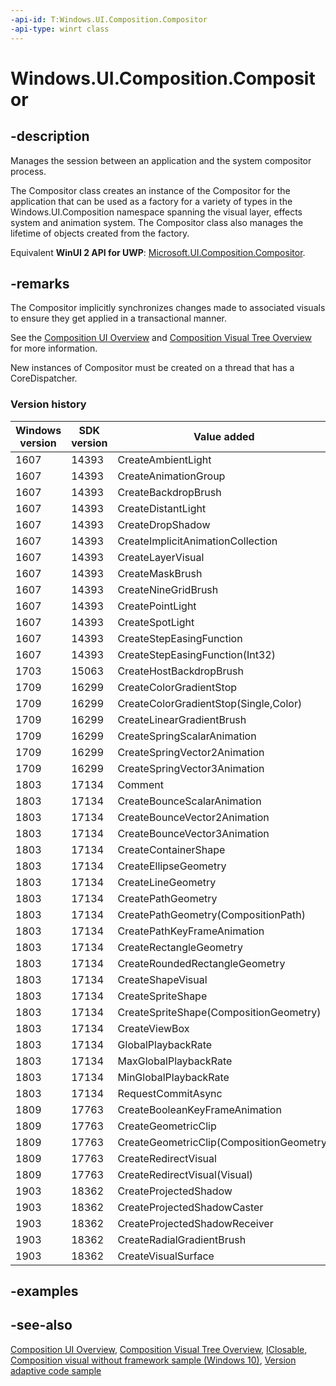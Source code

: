 ```yaml
---
-api-id: T:Windows.UI.Composition.Compositor
-api-type: winrt class
---
```


<!-- Class syntax.
public class Compositor : Windows.Foundation.IClosable, Windows.UI.Composition.ICompositor, Windows.UI.Composition.ICompositor2, Windows.UI.Composition.ICompositor3, Windows.UI.Composition.ICompositor4
-->

# Windows.UI.Composition.Compositor

## -description

Manages the session between an application and the system compositor process.

The Compositor class creates an instance of the Compositor for the application that can be used as a factory for a variety of types in the Windows.UI.Composition namespace spanning the visual layer, effects system and animation system. The Compositor class also manages the lifetime of objects created from the factory.

Equivalent **WinUI 2 API for UWP**: [Microsoft.UI.Composition.Compositor](/windows/winui/api/microsoft.ui.composition.compositor).

## -remarks

The Compositor implicitly synchronizes changes made to associated visuals to ensure they get applied in a transactional manner.

See the [Composition UI Overview](/windows/uwp/composition/visual-layer) and [Composition Visual Tree Overview](/windows/uwp/composition/composition-visual-tree) for more information.

New instances of Compositor must be created on a thread that has a CoreDispatcher.

### Version history

| Windows version | SDK version | Value added |
| -- | -- | -- |
| 1607 | 14393 | CreateAmbientLight |
| 1607 | 14393 | CreateAnimationGroup |
| 1607 | 14393 | CreateBackdropBrush |
| 1607 | 14393 | CreateDistantLight |
| 1607 | 14393 | CreateDropShadow |
| 1607 | 14393 | CreateImplicitAnimationCollection |
| 1607 | 14393 | CreateLayerVisual |
| 1607 | 14393 | CreateMaskBrush |
| 1607 | 14393 | CreateNineGridBrush |
| 1607 | 14393 | CreatePointLight |
| 1607 | 14393 | CreateSpotLight |
| 1607 | 14393 | CreateStepEasingFunction |
| 1607 | 14393 | CreateStepEasingFunction(Int32) |
| 1703 | 15063 | CreateHostBackdropBrush |
| 1709 | 16299 | CreateColorGradientStop |
| 1709 | 16299 | CreateColorGradientStop(Single,Color) |
| 1709 | 16299 | CreateLinearGradientBrush |
| 1709 | 16299 | CreateSpringScalarAnimation |
| 1709 | 16299 | CreateSpringVector2Animation |
| 1709 | 16299 | CreateSpringVector3Animation |
| 1803 | 17134 | Comment |
| 1803 | 17134 | CreateBounceScalarAnimation |
| 1803 | 17134 | CreateBounceVector2Animation |
| 1803 | 17134 | CreateBounceVector3Animation |
| 1803 | 17134 | CreateContainerShape |
| 1803 | 17134 | CreateEllipseGeometry |
| 1803 | 17134 | CreateLineGeometry |
| 1803 | 17134 | CreatePathGeometry |
| 1803 | 17134 | CreatePathGeometry(CompositionPath) |
| 1803 | 17134 | CreatePathKeyFrameAnimation |
| 1803 | 17134 | CreateRectangleGeometry |
| 1803 | 17134 | CreateRoundedRectangleGeometry |
| 1803 | 17134 | CreateShapeVisual |
| 1803 | 17134 | CreateSpriteShape |
| 1803 | 17134 | CreateSpriteShape(CompositionGeometry) |
| 1803 | 17134 | CreateViewBox |
| 1803 | 17134 | GlobalPlaybackRate |
| 1803 | 17134 | MaxGlobalPlaybackRate |
| 1803 | 17134 | MinGlobalPlaybackRate |
| 1803 | 17134 | RequestCommitAsync |
| 1809 | 17763 | CreateBooleanKeyFrameAnimation |
| 1809 | 17763 | CreateGeometricClip |
| 1809 | 17763 | CreateGeometricClip(CompositionGeometry) |
| 1809 | 17763 | CreateRedirectVisual |
| 1809 | 17763 | CreateRedirectVisual(Visual) |
| 1903 | 18362 | CreateProjectedShadow |
| 1903 | 18362 | CreateProjectedShadowCaster |
| 1903 | 18362 | CreateProjectedShadowReceiver |
| 1903 | 18362 | CreateRadialGradientBrush |
| 1903 | 18362 | CreateVisualSurface |

## -examples

## -see-also

[Composition UI Overview](/windows/uwp/composition/visual-layer), [Composition Visual Tree Overview](/windows/uwp/composition/composition-visual-tree), [IClosable](../windows.foundation/iclosable.md), [Composition visual without framework sample (Windows 10)](https://github.com/Microsoft/Windows-universal-samples/tree/master/Samples/CompositionVisual), [Version adaptive code sample](https://github.com/Microsoft/Windows-universal-samples/tree/master/Samples/VersionAdaptiveCode)
